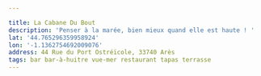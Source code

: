 ```yaml
---

title: La Cabane Du Bout
description: 'Penser à la marée, bien mieux quand elle est haute ! '
lat: '44.765296359958924'
lon: '-1.1362754692009076'
address: 44 Rue du Port Ostréïcole, 33740 Arès
tags: bar bar-à-huitre vue-mer restaurant tapas terrasse
---
```

